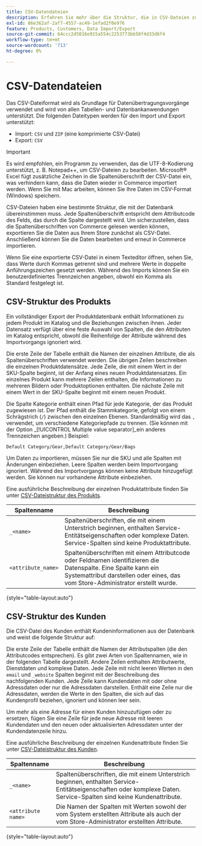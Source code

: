 ```yaml
---
title: CSV-Datendateien
description: Erfahren Sie mehr über die Struktur, die in CSV-Dateien zur Unterstützung des Datenimports und -exports verwendet wird.
exl-id: 86e362af-2af7-4557-ac49-1efad2f0e976
feature: Products, Customers, Data Import/Export
source-git-commit: 64ccc2d5016e915a554c2253773bb50f4d33d6f4
workflow-type: tm+mt
source-wordcount: '713'
ht-degree: 0%

---
```


# CSV-Datendateien

Das CSV-Dateiformat wird als Grundlage für Datenübertragungsvorgänge verwendet und wird von allen Tabellen- und Datenbankanwendungen unterstützt. Die folgenden Dateitypen werden für den Import und Export unterstützt:

- Import: `CSV` und `ZIP` (eine komprimierte CSV-Datei)
- Export: `CSV`

>[!IMPORTANT]
>
>Es wird empfohlen, ein Programm zu verwenden, das die UTF-8-Kodierung unterstützt, z. B. Notepad++, um CSV-Dateien zu bearbeiten. Microsoft® Excel fügt zusätzliche Zeichen in die Spaltenüberschrift der CSV-Datei ein, was verhindern kann, dass die Daten wieder in Commerce importiert werden. Wenn Sie mit Mac arbeiten, können Sie Ihre Daten im CSV-Format (Windows) speichern.

CSV-Dateien haben eine bestimmte Struktur, die mit der Datenbank übereinstimmen muss. Jede Spaltenüberschrift entspricht dem Attributcode des Felds, das durch die Spalte dargestellt wird. Um sicherzustellen, dass die Spaltenüberschriften von Commerce gelesen werden können, exportieren Sie die Daten aus Ihrem Store zunächst als CSV-Datei. Anschließend können Sie die Daten bearbeiten und erneut in Commerce importieren.

Wenn Sie eine exportierte CSV-Datei in einem Texteditor öffnen, sehen Sie, dass Werte durch Kommas getrennt sind und mehrere Werte in doppelte Anführungszeichen gesetzt werden. Während des Imports können Sie ein benutzerdefiniertes Trennzeichen angeben, obwohl ein Komma als Standard festgelegt ist.

## CSV-Struktur des Produkts

Ein vollständiger Export der Produktdatenbank enthält Informationen zu jedem Produkt im Katalog und die Beziehungen zwischen ihnen. Jeder Datensatz verfügt über eine feste Auswahl von Spalten, die den Attributen im Katalog entspricht, obwohl die Reihenfolge der Attribute während des Importvorgangs ignoriert wird.

Die erste Zeile der Tabelle enthält die Namen der einzelnen Attribute, die als Spaltenüberschriften verwendet werden. Die übrigen Zeilen beschreiben die einzelnen Produktdatensätze. Jede Zeile, die mit einem Wert in der SKU-Spalte beginnt, ist der Anfang eines neuen Produktdatensatzes. Ein einzelnes Produkt kann mehrere Zeilen enthalten, die Informationen zu mehreren Bildern oder Produktoptionen enthalten. Die nächste Zeile mit einem Wert in der SKU-Spalte beginnt mit einem neuen Produkt.

Die Spalte Kategorie enthält einen Pfad für jede Kategorie, der das Produkt zugewiesen ist. Der Pfad enthält die Stammkategorie, gefolgt von einem Schrägstrich (`/`) zwischen den einzelnen Ebenen. Standardmäßig wird das `,` verwendet, um verschiedene Kategoriepfade zu trennen. (Sie können mit der Option _[!UICONTROL Multiple value separator]_ein anderes Trennzeichen angeben.) Beispiel:

`Default Category/Gear,Default Category/Gear/Bags`

Um Daten zu importieren, müssen Sie nur die SKU und alle Spalten mit Änderungen einbeziehen. Leere Spalten werden beim Importvorgang ignoriert. Während des Importvorgangs können keine Attribute hinzugefügt werden. Sie können nur vorhandene Attribute einbeziehen.

Eine ausführliche Beschreibung der einzelnen Produktattribute finden Sie unter [CSV-Dateistruktur des Produkts](data-attributes-product.md).

| Spaltenname | Beschreibung |
| ----------- | ----------- |
| `_<name>` | Spaltenüberschriften, die mit einem Unterstrich beginnen, enthalten Service-Entitätseigenschaften oder komplexe Daten. Service-Spalten sind keine Produktattribute. |
| `<attribute_name>` | Spaltenüberschriften mit einem Attributcode oder Feldnamen identifizieren die Datenspalte. Eine Spalte kann ein Systemattribut darstellen oder eines, das vom Store-Administrator erstellt wurde. |

{style="table-layout:auto"}

## CSV-Struktur des Kunden

Die CSV-Datei des Kunden enthält Kundeninformationen aus der Datenbank und weist die folgende Struktur auf:

Die erste Zeile der Tabelle enthält die Namen der Attributspalten (die den Attributcodes entsprechen). Es gibt zwei Arten von Spaltennamen, wie in der folgenden Tabelle dargestellt. Andere Zeilen enthalten Attributwerte, Dienstdaten und komplexe Daten. Jede Zeile mit nicht leeren Werten in den `email` und `_website` Spalten beginnt mit der Beschreibung des nachfolgenden Kunden. Jede Zeile kann Kundendaten mit oder ohne Adressdaten oder nur die Adressdaten darstellen. Enthält eine Zeile nur die Adressdaten, werden die Werte in den Spalten, die sich auf das Kundenprofil beziehen, ignoriert und können leer sein.

Um mehr als eine Adresse für einen Kunden hinzuzufügen oder zu ersetzen, fügen Sie eine Zeile für jede neue Adresse mit leeren Kundendaten und den neuen oder aktualisierten Adressdaten unter der Kundendatenzeile hinzu.

Eine ausführliche Beschreibung der einzelnen Kundenattribute finden Sie unter [CSV-Dateistruktur des Kunden](data-attributes-customer.md).

| Spaltenname | Beschreibung |
| ----------- | ----------- |
| `_<name>` | Spaltenüberschriften, die mit einem Unterstrich beginnen, enthalten Service-Entitätseigenschaften oder komplexe Daten. Service-Spalten sind keine Kundenattribute. |
| `<attribute name>` | Die Namen der Spalten mit Werten sowohl der vom System erstellten Attribute als auch der vom Store-Administrator erstellten Attribute. |

{style="table-layout:auto"}
